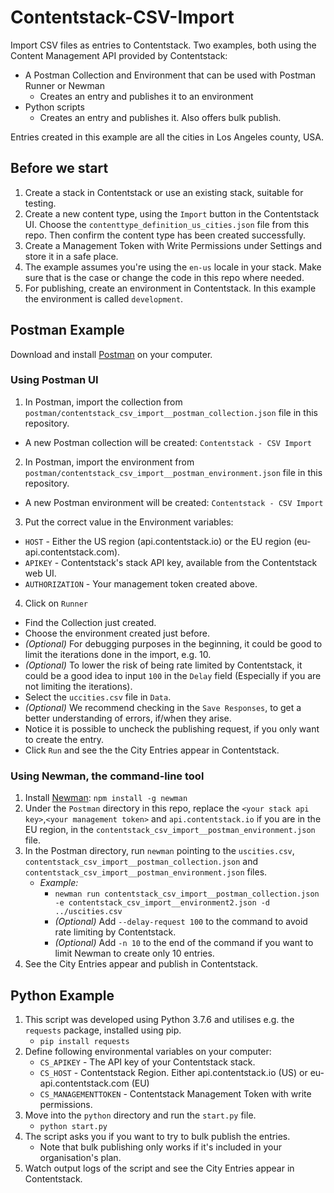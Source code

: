 # Contentstack-CSV-Import
Import CSV files as entries to Contentstack.
Two examples, both using the Content Management API provided by Contentstack:
* A Postman Collection and Environment that can be used with Postman Runner or Newman
  * Creates an entry and publishes it to an environment
* Python scripts
  * Creates an entry and publishes it. Also offers bulk publish.

Entries created in this example are all the cities in Los Angeles county, USA.

##  Before we start
1. Create a stack in Contentstack or use an existing stack, suitable for testing.
2. Create a new content type, using the `Import` button in the Contentstack UI. Choose the `contenttype_definition_us_cities.json` file from this repo. Then confirm the content type has been created successfully.
3. Create a Management Token with Write Permissions under Settings and store it in a safe place.
4. The example assumes you're using the `en-us` locale in your stack. Make sure that is the case or change the code in this repo where needed.
5. For publishing, create an environment in Contentstack. In this example the environment is called `development`.

## Postman Example

Download and install [Postman](https://www.postman.com/) on your computer.

### Using Postman UI
1. In Postman, import the collection from `postman/contentstack_csv_import__postman_collection.json` file in this repository.
  * A new Postman collection will be created: `Contentstack - CSV Import`
2. In Postman, import the environment from `postman/contentstack_csv_import__postman_environment.json` file in this repository.
  * A new Postman environment will be created: `Contentstack - CSV Import`
3. Put the correct value in the Environment variables:
  * `HOST` - Either the US region (api.contentstack.io) or the EU region (eu-api.contentstack.com).
  * `APIKEY` - Contentstack's stack API key, available from the Contentstack web UI.
  * `AUTHORIZATION` - Your management token created above.
4. Click on `Runner`
  * Find the Collection just created.
  * Choose the environment created just before.
  * _(Optional)_ For debugging purposes in the beginning, it could be good to limit the iterations done in the import, e.g. 10.
  * _(Optional)_ To lower the risk of being rate limited by Contentstack, it could be a good idea to input `100` in the `Delay` field (Especially if you are not limiting the iterations).
  * Select the `uccities.csv` file in `Data`.
  * _(Optional)_  We recommend checking in the `Save Responses`, to get a better understanding of errors, if/when they arise.
  * Notice it is possible to uncheck the publishing request, if you only want to create the entry.
  * Click `Run` and see the the City Entries appear in Contentstack.

### Using Newman, the command-line tool
1. Install [Newman](https://www.npmjs.com/package/newman): `npm install -g newman`
2. Under the `Postman` directory in this repo, replace the `<your stack api key>`,`<your management token>` and `api.contentstack.io` if you are in the EU region, in the `contentstack_csv_import__postman_environment.json` file.
3. In the Postman directory, run `newman` pointing to the `uscities.csv`, `contentstack_csv_import__postman_collection.json` and `contentstack_csv_import__postman_environment.json` files.
    * *Example:*
      * `newman run contentstack_csv_import__postman_collection.json -e contentstack_csv_import__environment2.json -d ../uscities.csv`
      * _(Optional)_ Add `--delay-request 100` to the command to avoid rate limiting by Contentstack.
      * _(Optional)_ Add `-n 10` to the end of the command if you want to limit Newman to create only 10 entries.
4. See the City Entries appear and publish in Contentstack.

## Python Example
1. This script was developed using Python 3.7.6 and utilises e.g. the `requests` package, installed using pip.
    * `pip install requests`
2. Define following environmental variables on your computer:
    * `CS_APIKEY` - The API key of your Contentstack stack.
    * `CS_HOST` - Contentstack Region. Either api.contentstack.io (US) or eu-api.contentstack.com (EU)
    * `CS_MANAGEMENTTOKEN` - Contentstack Management Token with write permissions.
3. Move into the `python` directory and run the `start.py` file.
    * `python start.py`
4. The script asks you if you want to try to bulk publish the entries.
    * Note that bulk publishing only works if it's included in your organisation's plan.
5. Watch output logs of the script and see the City Entries appear in Contentstack.
